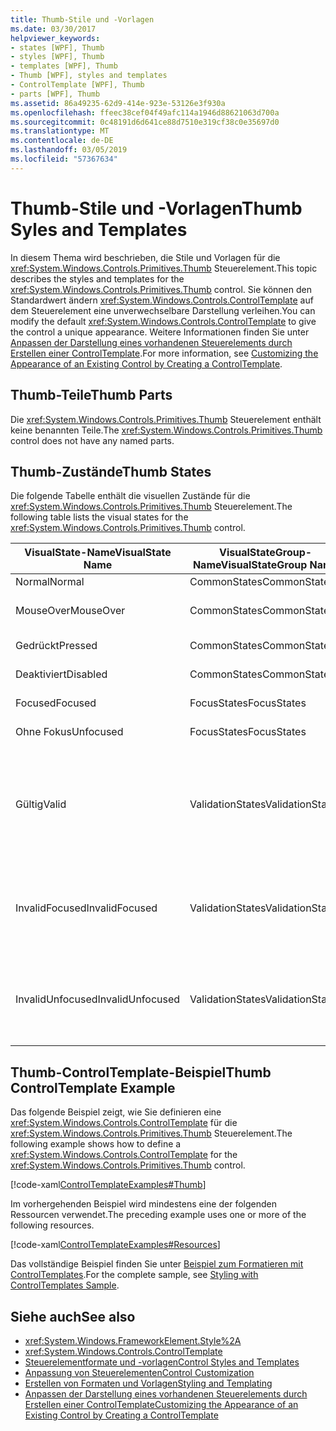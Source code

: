 ```yaml
---
title: Thumb-Stile und -Vorlagen
ms.date: 03/30/2017
helpviewer_keywords:
- states [WPF], Thumb
- styles [WPF], Thumb
- templates [WPF], Thumb
- Thumb [WPF], styles and templates
- ControlTemplate [WPF], Thumb
- parts [WPF], Thumb
ms.assetid: 86a49235-62d9-414e-923e-53126e3f930a
ms.openlocfilehash: ffeec38cef04f49afc114a1946d88621063d700a
ms.sourcegitcommit: 0c48191d6d641ce88d7510e319cf38c0e35697d0
ms.translationtype: MT
ms.contentlocale: de-DE
ms.lasthandoff: 03/05/2019
ms.locfileid: "57367634"
---
```

# <a name="thumb-syles-and-templates"></a><span data-ttu-id="72739-102">Thumb-Stile und -Vorlagen</span><span class="sxs-lookup"><span data-stu-id="72739-102">Thumb Syles and Templates</span></span>
<span data-ttu-id="72739-103">In diesem Thema wird beschrieben, die Stile und Vorlagen für die <xref:System.Windows.Controls.Primitives.Thumb> Steuerelement.</span><span class="sxs-lookup"><span data-stu-id="72739-103">This topic describes the styles and templates for the <xref:System.Windows.Controls.Primitives.Thumb> control.</span></span> <span data-ttu-id="72739-104">Sie können den Standardwert ändern <xref:System.Windows.Controls.ControlTemplate> auf dem Steuerelement eine unverwechselbare Darstellung verleihen.</span><span class="sxs-lookup"><span data-stu-id="72739-104">You can modify the default <xref:System.Windows.Controls.ControlTemplate> to give the control a unique appearance.</span></span> <span data-ttu-id="72739-105">Weitere Informationen finden Sie unter [Anpassen der Darstellung eines vorhandenen Steuerelements durch Erstellen einer ControlTemplate](customizing-the-appearance-of-an-existing-control.md).</span><span class="sxs-lookup"><span data-stu-id="72739-105">For more information, see [Customizing the Appearance of an Existing Control by Creating a ControlTemplate](customizing-the-appearance-of-an-existing-control.md).</span></span>  
  
## <a name="thumb-parts"></a><span data-ttu-id="72739-106">Thumb-Teile</span><span class="sxs-lookup"><span data-stu-id="72739-106">Thumb Parts</span></span>  
 <span data-ttu-id="72739-107">Die <xref:System.Windows.Controls.Primitives.Thumb> Steuerelement enthält keine benannten Teile.</span><span class="sxs-lookup"><span data-stu-id="72739-107">The <xref:System.Windows.Controls.Primitives.Thumb> control does not have any named parts.</span></span>  
  
## <a name="thumb-states"></a><span data-ttu-id="72739-108">Thumb-Zustände</span><span class="sxs-lookup"><span data-stu-id="72739-108">Thumb States</span></span>  
 <span data-ttu-id="72739-109">Die folgende Tabelle enthält die visuellen Zustände für die <xref:System.Windows.Controls.Primitives.Thumb> Steuerelement.</span><span class="sxs-lookup"><span data-stu-id="72739-109">The following table lists the visual states for the <xref:System.Windows.Controls.Primitives.Thumb> control.</span></span>  
  
|<span data-ttu-id="72739-110">VisualState-Name</span><span class="sxs-lookup"><span data-stu-id="72739-110">VisualState Name</span></span>|<span data-ttu-id="72739-111">VisualStateGroup-Name</span><span class="sxs-lookup"><span data-stu-id="72739-111">VisualStateGroup Name</span></span>|<span data-ttu-id="72739-112">Beschreibung</span><span class="sxs-lookup"><span data-stu-id="72739-112">Description</span></span>|  
|-|-|-|  
|<span data-ttu-id="72739-113">Normal</span><span class="sxs-lookup"><span data-stu-id="72739-113">Normal</span></span>|<span data-ttu-id="72739-114">CommonStates</span><span class="sxs-lookup"><span data-stu-id="72739-114">CommonStates</span></span>|<span data-ttu-id="72739-115">Der Standardzustand</span><span class="sxs-lookup"><span data-stu-id="72739-115">The default state.</span></span>|  
|<span data-ttu-id="72739-116">MouseOver</span><span class="sxs-lookup"><span data-stu-id="72739-116">MouseOver</span></span>|<span data-ttu-id="72739-117">CommonStates</span><span class="sxs-lookup"><span data-stu-id="72739-117">CommonStates</span></span>|<span data-ttu-id="72739-118">Der Mauszeiger ist über dem Steuerelement positioniert.</span><span class="sxs-lookup"><span data-stu-id="72739-118">The mouse pointer is positioned over the control.</span></span>|  
|<span data-ttu-id="72739-119">Gedrückt</span><span class="sxs-lookup"><span data-stu-id="72739-119">Pressed</span></span>|<span data-ttu-id="72739-120">CommonStates</span><span class="sxs-lookup"><span data-stu-id="72739-120">CommonStates</span></span>|<span data-ttu-id="72739-121">Das Steuerelement wird gedrückt.</span><span class="sxs-lookup"><span data-stu-id="72739-121">The control is pressed.</span></span>|  
|<span data-ttu-id="72739-122">Deaktiviert</span><span class="sxs-lookup"><span data-stu-id="72739-122">Disabled</span></span>|<span data-ttu-id="72739-123">CommonStates</span><span class="sxs-lookup"><span data-stu-id="72739-123">CommonStates</span></span>|<span data-ttu-id="72739-124">Das Steuerelement ist deaktiviert.</span><span class="sxs-lookup"><span data-stu-id="72739-124">The control is disabled.</span></span>|  
|<span data-ttu-id="72739-125">Focused</span><span class="sxs-lookup"><span data-stu-id="72739-125">Focused</span></span>|<span data-ttu-id="72739-126">FocusStates</span><span class="sxs-lookup"><span data-stu-id="72739-126">FocusStates</span></span>|<span data-ttu-id="72739-127">Der Fokus liegt auf dem Steuerelement.</span><span class="sxs-lookup"><span data-stu-id="72739-127">The control has focus.</span></span>|  
|<span data-ttu-id="72739-128">Ohne Fokus</span><span class="sxs-lookup"><span data-stu-id="72739-128">Unfocused</span></span>|<span data-ttu-id="72739-129">FocusStates</span><span class="sxs-lookup"><span data-stu-id="72739-129">FocusStates</span></span>|<span data-ttu-id="72739-130">Der Fokus liegt nicht auf dem Steuerelement.</span><span class="sxs-lookup"><span data-stu-id="72739-130">The control does not have focus.</span></span>|  
|<span data-ttu-id="72739-131">Gültig</span><span class="sxs-lookup"><span data-stu-id="72739-131">Valid</span></span>|<span data-ttu-id="72739-132">ValidationStates</span><span class="sxs-lookup"><span data-stu-id="72739-132">ValidationStates</span></span>|<span data-ttu-id="72739-133">Das Steuerelement verwendet die <xref:System.Windows.Controls.Validation> Klasse und die <xref:System.Windows.Controls.Validation.HasError%2A?displayProperty=nameWithType> angefügte Eigenschaft `false`.</span><span class="sxs-lookup"><span data-stu-id="72739-133">The control uses the <xref:System.Windows.Controls.Validation> class and the <xref:System.Windows.Controls.Validation.HasError%2A?displayProperty=nameWithType> attached property is `false`.</span></span>|  
|<span data-ttu-id="72739-134">InvalidFocused</span><span class="sxs-lookup"><span data-stu-id="72739-134">InvalidFocused</span></span>|<span data-ttu-id="72739-135">ValidationStates</span><span class="sxs-lookup"><span data-stu-id="72739-135">ValidationStates</span></span>|<span data-ttu-id="72739-136">Die <xref:System.Windows.Controls.Validation.HasError%2A?displayProperty=nameWithType> angefügte Eigenschaft `true` hat das Steuerelement den Fokus besitzt.</span><span class="sxs-lookup"><span data-stu-id="72739-136">The <xref:System.Windows.Controls.Validation.HasError%2A?displayProperty=nameWithType> attached property is `true` has the control has focus.</span></span>|  
|<span data-ttu-id="72739-137">InvalidUnfocused</span><span class="sxs-lookup"><span data-stu-id="72739-137">InvalidUnfocused</span></span>|<span data-ttu-id="72739-138">ValidationStates</span><span class="sxs-lookup"><span data-stu-id="72739-138">ValidationStates</span></span>|<span data-ttu-id="72739-139">Die <xref:System.Windows.Controls.Validation.HasError%2A?displayProperty=nameWithType> angefügte Eigenschaft `true` hat das Steuerelement keinen Fokus besitzt.</span><span class="sxs-lookup"><span data-stu-id="72739-139">The <xref:System.Windows.Controls.Validation.HasError%2A?displayProperty=nameWithType> attached property is `true` has the control does not have focus.</span></span>|  
  
## <a name="thumb-controltemplate-example"></a><span data-ttu-id="72739-140">Thumb-ControlTemplate-Beispiel</span><span class="sxs-lookup"><span data-stu-id="72739-140">Thumb ControlTemplate Example</span></span>  
 <span data-ttu-id="72739-141">Das folgende Beispiel zeigt, wie Sie definieren eine <xref:System.Windows.Controls.ControlTemplate> für die <xref:System.Windows.Controls.Primitives.Thumb> Steuerelement.</span><span class="sxs-lookup"><span data-stu-id="72739-141">The following example shows how to define a <xref:System.Windows.Controls.ControlTemplate> for the <xref:System.Windows.Controls.Primitives.Thumb> control.</span></span>  
  
 [!code-xaml[ControlTemplateExamples#Thumb](~/samples/snippets/csharp/VS_Snippets_Wpf/ControlTemplateExamples/CS/resources/slider.xaml#thumb)]  
  
 <span data-ttu-id="72739-142">Im vorhergehenden Beispiel wird mindestens eine der folgenden Ressourcen verwendet.</span><span class="sxs-lookup"><span data-stu-id="72739-142">The preceding example uses one or more of the following resources.</span></span>  
  
 [!code-xaml[ControlTemplateExamples#Resources](~/samples/snippets/csharp/VS_Snippets_Wpf/ControlTemplateExamples/CS/resources/shared.xaml#resources)]  
  
 <span data-ttu-id="72739-143">Das vollständige Beispiel finden Sie unter [Beispiel zum Formatieren mit ControlTemplates](https://github.com/Microsoft/WPF-Samples/tree/master/Styles%20&%20Templates/IntroToStylingAndTemplating).</span><span class="sxs-lookup"><span data-stu-id="72739-143">For the complete sample, see [Styling with ControlTemplates Sample](https://github.com/Microsoft/WPF-Samples/tree/master/Styles%20&%20Templates/IntroToStylingAndTemplating).</span></span>  
  
## <a name="see-also"></a><span data-ttu-id="72739-144">Siehe auch</span><span class="sxs-lookup"><span data-stu-id="72739-144">See also</span></span>
- <xref:System.Windows.FrameworkElement.Style%2A>
- <xref:System.Windows.Controls.ControlTemplate>
- [<span data-ttu-id="72739-145">Steuerelementformate und -vorlagen</span><span class="sxs-lookup"><span data-stu-id="72739-145">Control Styles and Templates</span></span>](control-styles-and-templates.md)
- [<span data-ttu-id="72739-146">Anpassung von Steuerelementen</span><span class="sxs-lookup"><span data-stu-id="72739-146">Control Customization</span></span>](control-customization.md)
- [<span data-ttu-id="72739-147">Erstellen von Formaten und Vorlagen</span><span class="sxs-lookup"><span data-stu-id="72739-147">Styling and Templating</span></span>](styling-and-templating.md)
- [<span data-ttu-id="72739-148">Anpassen der Darstellung eines vorhandenen Steuerelements durch Erstellen einer ControlTemplate</span><span class="sxs-lookup"><span data-stu-id="72739-148">Customizing the Appearance of an Existing Control by Creating a ControlTemplate</span></span>](customizing-the-appearance-of-an-existing-control.md)

